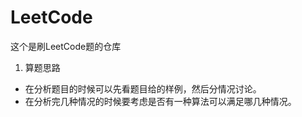 # LeetCode
这个是刷LeetCode题的仓库
1.  算题思路
- 在分析题目的时候可以先看题目给的样例，然后分情况讨论。
- 在分析完几种情况的时候要考虑是否有一种算法可以满足哪几种情况。

